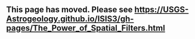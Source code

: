 ## This page has moved. Please see https://USGS-Astrogeology.github.io/ISIS3/gh-pages/The_Power_of_Spatial_Filters.html